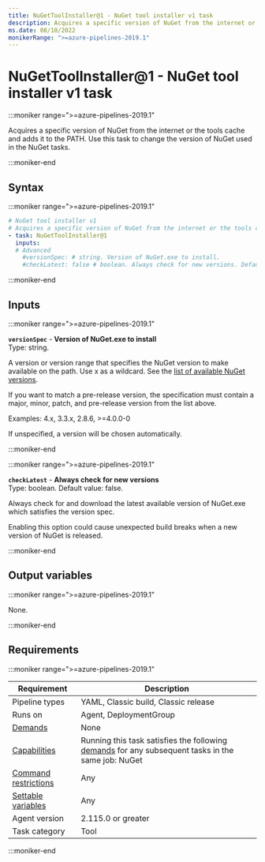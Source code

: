 ```yaml
---
title: NuGetToolInstaller@1 - NuGet tool installer v1 task
description: Acquires a specific version of NuGet from the internet or the tools cache and adds it to the PATH. Use this task to change the version of NuGet used in the NuGet tasks.
ms.date: 08/10/2022
monikerRange: ">=azure-pipelines-2019.1"
---
```


# NuGetToolInstaller@1 - NuGet tool installer v1 task

<!-- :::description::: -->
:::moniker range=">=azure-pipelines-2019.1"

<!-- :::editable-content name="description"::: -->
Acquires a specific version of NuGet from the internet or the tools cache and adds it to the PATH. Use this task to change the version of NuGet used in the NuGet tasks.
<!-- :::editable-content-end::: -->

:::moniker-end
<!-- :::description-end::: -->

<!-- :::syntax::: -->
## Syntax

:::moniker range=">=azure-pipelines-2019.1"

```yaml
# NuGet tool installer v1
# Acquires a specific version of NuGet from the internet or the tools cache and adds it to the PATH. Use this task to change the version of NuGet used in the NuGet tasks.
- task: NuGetToolInstaller@1
  inputs:
  # Advanced
    #versionSpec: # string. Version of NuGet.exe to install. 
    #checkLatest: false # boolean. Always check for new versions. Default: false.
```

:::moniker-end
<!-- :::syntax-end::: -->

<!-- :::inputs::: -->
## Inputs

<!-- :::item name="versionSpec"::: -->
:::moniker range=">=azure-pipelines-2019.1"

**`versionSpec`** - **Version of NuGet.exe to install**<br>
Type: string.<br>
<!-- :::editable-content name="helpMarkDown"::: -->
A version or version range that specifies the NuGet version to make available on the path. Use x as a wildcard. See the [list of available NuGet versions](http://dist.nuget.org/tools.json).

If you want to match a pre-release version, the specification must contain a major, minor, patch, and pre-release version from the list above.

Examples: 4.x, 3.3.x, 2.8.6, >=4.0.0-0

If unspecified, a version will be chosen automatically.
<!-- :::editable-content-end::: -->

:::moniker-end
<!-- :::item-end::: -->
<!-- :::item name="checkLatest"::: -->
:::moniker range=">=azure-pipelines-2019.1"

**`checkLatest`** - **Always check for new versions**<br>
Type: boolean. Default value: false.<br>
<!-- :::editable-content name="helpMarkDown"::: -->
Always check for and download the latest available version of NuGet.exe which satisfies the version spec.

Enabling this option could cause unexpected build breaks when a new version of NuGet is released.
<!-- :::editable-content-end::: -->

:::moniker-end
<!-- :::item-end::: -->
<!-- :::inputs-end::: -->

<!-- :::outputVariables::: -->
## Output variables

:::moniker range=">=azure-pipelines-2019.1"

None.

:::moniker-end
<!-- :::outputVariables-end::: -->

<!-- :::remarks::: -->
<!-- :::editable-content name="remarks"::: -->
<!-- :::editable-content-end::: -->
<!-- :::remarks-end::: -->

<!-- :::examples::: -->
<!-- :::editable-content name="examples"::: -->
<!-- :::editable-content-end::: -->
<!-- :::examples-end::: -->

<!-- :::properties::: -->
## Requirements

:::moniker range=">=azure-pipelines-2019.1"

| Requirement | Description |
|-------------|-------------|
| Pipeline types | YAML, Classic build, Classic release |
| Runs on | Agent, DeploymentGroup |
| [Demands](/azure/devops/pipelines/process/demands) | None |
| [Capabilities](/azure/devops/pipelines/agents/agents#capabilities) | Running this task satisfies the following [demands](/azure/devops/pipelines/process/demands) for any subsequent tasks in the same job: NuGet |
| [Command restrictions](/azure/devops/pipelines/security/templates#agent-logging-command-restrictions) | Any |
| [Settable variables](/azure/devops/pipelines/security/templates#agent-logging-command-restrictions) | Any |
| Agent version |  2.115.0 or greater |
| Task category | Tool |

:::moniker-end
<!-- :::properties-end::: -->

<!-- :::see-also::: -->
<!-- :::editable-content name="seeAlso"::: -->
<!-- :::editable-content-end::: -->
<!-- :::see-also-end::: -->